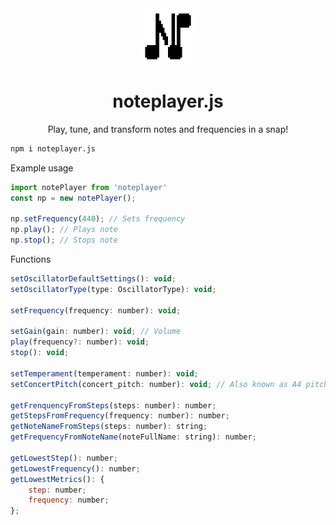 <div>
  <div align="center">
    <img width="90" height="90" src="https://github.com/J43fura/noteplayer.js/blob/main/demo/public/NotePlayer_logo_2.png?raw=true" alt="WikiAdviser Logo">
  </div>
  <h1 align="center">noteplayer.js</h1>
  <div align="center">
    <p>
      Play, tune, and transform notes and frequencies in a snap!
    </p>
  </div>
</div>

```sh
npm i noteplayer.js
```
Example usage
```js
import notePlayer from 'noteplayer'
const np = new notePlayer();

np.setFrequency(440); // Sets frequency
np.play(); // Plays note
np.stop(); // Stops note
```

Functions
```js
setOscillatorDefaultSettings(): void;
setOscillatorType(type: OscillatorType): void;

setFrequency(frequency: number): void;

setGain(gain: number): void; // Volume
play(frequency?: number): void;
stop(): void;

setTemperament(temperament: number): void;
setConcertPitch(concert_pitch: number): void; // Also known as A4 pitch

getFrenquencyFromSteps(steps: number): number;
getStepsFromFrequency(frequency: number): number;
getNoteNameFromSteps(steps: number): string;
getFrequencyFromNoteName(noteFullName: string): number;

getLowestStep(): number;
getLowestFrequency(): number;
getLowestMetrics(): {
    step: number;
    frequency: number;
};
